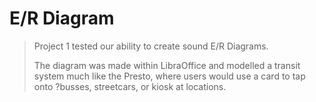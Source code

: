 # E/R Diagram
>Project 1 tested our ability to create sound E/R Diagrams. 
>
>The diagram was made within LibraOffice and modelled a transit system much like the Presto, where users would use a card to tap onto ?busses, streetcars, or kiosk at locations.

